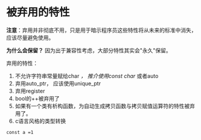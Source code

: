 # 被弃用的特性

**注意**：弃用并非彻底不用，只是用于暗示程序员这些特性将从未来的标准中消失，应该尽量避免使用。

**为什么会保留？** 因为出于兼容性考虑，大部分特性其实会"永久"保留。

弃用的特性：
1. 不允许字符串常量赋给char *， 推介使用const char* 或者auto
2. 弃用auto_ptr， 应该使用unique_ptr
3. 弃用register
4. bool的++被弃用了
5. 如果有一个类有析构函数，为自动生成拷贝函数与拷贝赋值运算符的特性被弃用了。
6. c语言风格的类型转换
```
const a =1
```
